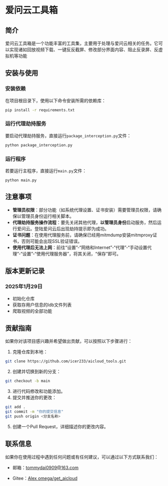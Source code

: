 # 爱问云工具箱

## 简介
爱问云工具箱是一个功能丰富的工具集，主要用于处理与爱问云相关的任务。它可以实现诸如回放视频下载、一键反反截屏、修改部分界面内容、阻止反录屏、反虚拟机等功能

## 安装与使用

### 安装依赖
在项目根目录下，使用以下命令安装所需的依赖库：
```sh
pip install -r requirements.txt
```

### 运行代理劫持服务
要启动代理劫持服务，直接运行`package_interception.py`文件：
```sh
python package_interception.py
```

### 运行程序

若要运行主程序，直接运行`main.py`文件：
```shell
python main.py
```

## 注意事项
- **管理员权限**：部分功能（如系统代理设置、证书安装）需要管理员权限，请确保以管理员身份运行相关脚本。
- **代理劫持服务操作流程**：要先关闭其他代理，**以管理员身份**启动服务，然后运行爱问云。登陆爱问云后出现劫持提示即为成功。
- **证书问题**：在使用代理服务前，请确保已经用mitmdump安装mitmproxy证书，否则可能会出现SSL验证错误。
- **使用代理后无法上网**：前往“设置”-“网络和Internet”-“代理”-“手动设置代理”-“设置”-“使用代理服务器”，将其关闭，“保存”即可。

## 版本更新记录
### 2025年1月29日
- 初始化仓库
- 获取存用户信息的ldb文件列表
- 爬取视频的全部功能

## 贡献指南
如果你对该项目感兴趣并希望做出贡献，可以按照以下步骤进行：
1. 克隆仓库到本地：
```sh
git clone https://github.com/icer233/aicloud_tools.git
```
2. 创建并切换到新的分支：
```sh
git checkout -b main
```
3. 进行代码修改和功能添加。
4. 提交并推送你的更改：
```sh
git add .
git commit -m "你的提交信息"
git push origin <分支名称>
```
5. 创建一个Pull Request，详细描述你的更改内容。

## 联系信息
如果你在使用过程中遇到任何问题或有任何建议，可以通过以下方式联系我们：
- 邮箱：tommydai0909@163.com

- Gitee：[Alex omega/get_aicloud](https://gitee.com/alex-omega/get_aicloud/)